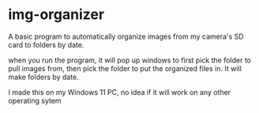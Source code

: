 # img-organizer
A basic program to automatically organize images from my camera's SD card to folders by date.

when you run the program, it will pop up windows to first pick the folder to pull images from, then pick the folder to put the organized files in. It will make folders by date.

I made this on my Windows 11 PC, no idea if it will work on any other operating sytem
